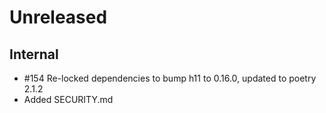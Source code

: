 # Unreleased

## Internal

* #154 Re-locked dependencies to bump h11 to 0.16.0, updated to poetry 2.1.2
* Added SECURITY.md